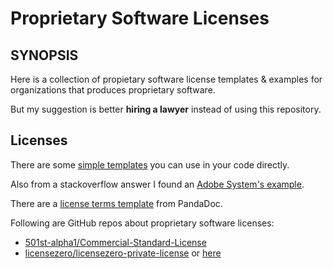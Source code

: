 # Proprietary Software Licenses

## SYNOPSIS

Here is a collection of propietary software license templates & examples for organizations that produces
proprietary software.

But my suggestion is better **hiring a lawyer** instead of using this repository.

## Licenses

There are some [simple templates](./Simple.md) you can use in your code directly.

Also from a stackoverflow answer I found an [Adobe System's example](./Adobe-Confidential.md).

There are a [license terms template](./License-Terms-Template.md) from PandaDoc.

Following are GitHub repos about proprietary software licenses:

- [501st-alpha1/Commercial-Standard-License](https://github.com/501st-alpha1/Commercial-Standard-License)
- [licensezero/licensezero-private-license](https://github.com/licensezero/licensezero-private-license) or [here](https://licensezero.com/licenses/private)
